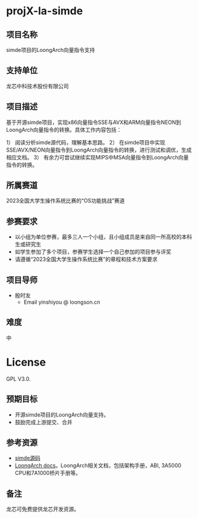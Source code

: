 # projX-la-simde

## 项目名称

simde项目的LoongArch向量指令支持

## 支持单位

龙芯中科技术股份有限公司

## 项目描述

基于开源simde项目，实现x86向量指令SSE与AVX和ARM向量指令NEON到LoongArch向量指令的转换。具体工作内容包括：

1） 阅读分析simde源代码，理解基本思路。
2） 在simde项目中实现SSE/AVX/NEON向量指令到LoongArch向量指令的转换，进行测试和调优，生成相应文档。
3） 有余力可尝试继续实现MIPS中MSA向量指令到LoongArch向量指令的转换。

## 所属赛道

2023全国大学生操作系统比赛的“OS功能挑战”赛道

## 参赛要求

* 以小组为单位参赛，最多三人一个小组，且小组成员是来自同一所高校的本科生或研究生
* 如学生参加了多个项目，参赛学生选择一个自己参加的项目参与评奖
* 请遵循“2023全国大学生操作系统比赛”的章程和技术方案要求

## 项目导师

* 殷时友
    - Email yinshiyou @ loongson.cn

## 难度

中

# License

GPL V3.0.

## 预期目标

* 开源simde项目的LoongArch向量支持。
* 鼓励完成上游提交、合并

## 参考资源

* [simde源码](https://github.com/simd-everywhere/simde)
* [LoongArch docs](https://github.com/loongson/LoongArch-Documentation)。LoongArch相关文档，包括架构手册，ABI, 3A5000 CPU和7A1000桥片手册等。

## 备注

龙芯可免费提供龙芯开发资源。


